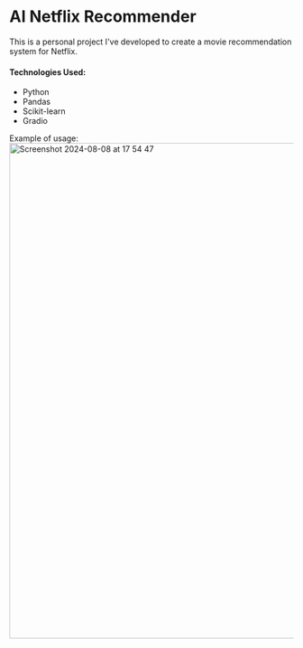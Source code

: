 AI Netflix Recommender
===========
This is a personal project I've developed to create a movie recommendation system for Netflix.


#### Technologies Used:
* Python
* Pandas
* Scikit-learn
* Gradio







Example of usage:
<img width="877" alt="Screenshot 2024-08-08 at 17 54 47" src="https://github.com/user-attachments/assets/6bf410f6-bac6-468c-91d7-b37962338416">
